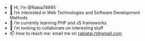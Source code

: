 - 👋 Hi, I’m @Rabia78665
- 👀 I’m interested in Web Technologies and Software Development Methods
- 🌱 I’m currently learning PHP and JS frameworks
- 💞️ I’m looking to collaborate on interesting stuff
- 📫 How to reach me: email me on rabiataj.rt@gmail.com

<!---
Rabia78665/Rabia78665 is a ✨ special ✨ repository because its `README.md` (this file) appears on your GitHub profile.
You can click the Preview link to take a look at your changes.
--->
